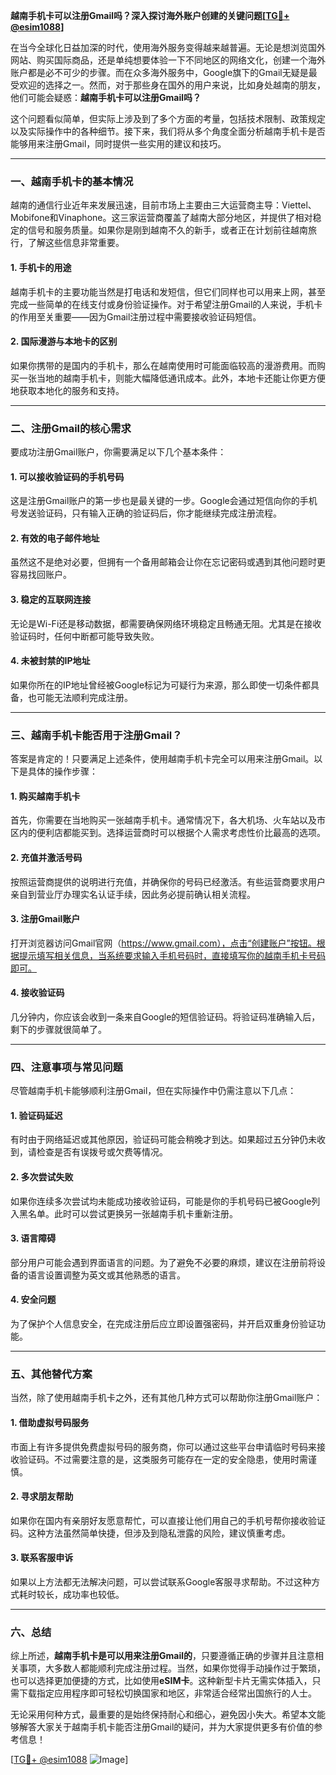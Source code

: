 **越南手机卡可以注册Gmail吗？深入探讨海外账户创建的关键问题[[TG💪+ @esim1088](https://t.me/s/esim1088)]**

在当今全球化日益加深的时代，使用海外服务变得越来越普遍。无论是想浏览国外网站、购买国际商品，还是单纯想要体验一下不同地区的网络文化，创建一个海外账户都是必不可少的步骤。而在众多海外服务中，Google旗下的Gmail无疑是最受欢迎的选择之一。然而，对于那些身在国外的用户来说，比如身处越南的朋友，他们可能会疑惑：**越南手机卡可以注册Gmail吗？**

这个问题看似简单，但实际上涉及到了多个方面的考量，包括技术限制、政策规定以及实际操作中的各种细节。接下来，我们将从多个角度全面分析越南手机卡是否能够用来注册Gmail，同时提供一些实用的建议和技巧。

---

### **一、越南手机卡的基本情况**

越南的通信行业近年来发展迅速，目前市场上主要由三大运营商主导：Viettel、Mobifone和Vinaphone。这三家运营商覆盖了越南大部分地区，并提供了相对稳定的信号和服务质量。如果你是刚到越南不久的新手，或者正在计划前往越南旅行，了解这些信息非常重要。

#### **1. 手机卡的用途**
越南手机卡的主要功能当然是打电话和发短信，但它们同样也可以用来上网，甚至完成一些简单的在线支付或身份验证操作。对于希望注册Gmail的人来说，手机卡的作用至关重要——因为Gmail注册过程中需要接收验证码短信。

#### **2. 国际漫游与本地卡的区别**
如果你携带的是国内的手机卡，那么在越南使用时可能面临较高的漫游费用。而购买一张当地的越南手机卡，则能大幅降低通讯成本。此外，本地卡还能让你更方便地获取本地化的服务和支持。

---

### **二、注册Gmail的核心需求**

要成功注册Gmail账户，你需要满足以下几个基本条件：

#### **1. 可以接收验证码的手机号码**
这是注册Gmail账户的第一步也是最关键的一步。Google会通过短信向你的手机号发送验证码，只有输入正确的验证码后，你才能继续完成注册流程。

#### **2. 有效的电子邮件地址**
虽然这不是绝对必要，但拥有一个备用邮箱会让你在忘记密码或遇到其他问题时更容易找回账户。

#### **3. 稳定的互联网连接**
无论是Wi-Fi还是移动数据，都需要确保网络环境稳定且畅通无阻。尤其是在接收验证码时，任何中断都可能导致失败。

#### **4. 未被封禁的IP地址**
如果你所在的IP地址曾经被Google标记为可疑行为来源，那么即使一切条件都具备，也可能无法顺利完成注册。

---

### **三、越南手机卡能否用于注册Gmail？**

答案是肯定的！只要满足上述条件，使用越南手机卡完全可以用来注册Gmail。以下是具体的操作步骤：

#### **1. 购买越南手机卡**
首先，你需要在当地购买一张越南手机卡。通常情况下，各大机场、火车站以及市区内的便利店都能买到。选择运营商时可以根据个人需求考虑性价比最高的选项。

#### **2. 充值并激活号码**
按照运营商提供的说明进行充值，并确保你的号码已经激活。有些运营商要求用户亲自到营业厅办理实名认证手续，因此务必提前确认相关流程。

#### **3. 注册Gmail账户**
打开浏览器访问Gmail官网（https://www.gmail.com），点击“创建账户”按钮。根据提示填写相关信息，当系统要求输入手机号码时，直接填写你的越南手机卡号码即可。

#### **4. 接收验证码**
几分钟内，你应该会收到一条来自Google的短信验证码。将验证码准确输入后，剩下的步骤就很简单了。

---

### **四、注意事项与常见问题**

尽管越南手机卡能够顺利注册Gmail，但在实际操作中仍需注意以下几点：

#### **1. 验证码延迟**
有时由于网络延迟或其他原因，验证码可能会稍晚才到达。如果超过五分钟仍未收到，请检查是否有误拨号或欠费等情况。

#### **2. 多次尝试失败**
如果你连续多次尝试均未能成功接收验证码，可能是你的手机号码已被Google列入黑名单。此时可以尝试更换另一张越南手机卡重新注册。

#### **3. 语言障碍**
部分用户可能会遇到界面语言的问题。为了避免不必要的麻烦，建议在注册前将设备的语言设置调整为英文或其他熟悉的语言。

#### **4. 安全问题**
为了保护个人信息安全，在完成注册后应立即设置强密码，并开启双重身份验证功能。

---

### **五、其他替代方案**

当然，除了使用越南手机卡之外，还有其他几种方式可以帮助你注册Gmail账户：

#### **1. 借助虚拟号码服务**
市面上有许多提供免费虚拟号码的服务商，你可以通过这些平台申请临时号码来接收验证码。不过需要注意的是，这类服务可能存在一定的安全隐患，使用时需谨慎。

#### **2. 寻求朋友帮助**
如果你在国内有亲朋好友愿意帮忙，可以直接让他们用自己的手机号帮你接收验证码。这种方法虽然简单快捷，但涉及到隐私泄露的风险，建议慎重考虑。

#### **3. 联系客服申诉**
如果以上方法都无法解决问题，可以尝试联系Google客服寻求帮助。不过这种方式耗时较长，成功率也较低。

---

### **六、总结**

综上所述，**越南手机卡是可以用来注册Gmail的**，只要遵循正确的步骤并且注意相关事项，大多数人都能顺利完成注册过程。当然，如果你觉得手动操作过于繁琐，也可以选择更加便捷的方式，比如使用**eSIM卡**。这种新型卡片无需实体插入，只需下载指定应用程序即可轻松切换国家和地区，非常适合经常出国旅行的人士。

无论采用何种方式，最重要的是始终保持耐心和细心，避免因小失大。希望本文能够解答大家关于越南手机卡能否注册Gmail的疑问，并为大家提供更多有价值的参考信息！

[[TG💪+ @esim1088](https://t.me/s/esim1088) ![Image](https://i.postimg.cc/4NQfJmqS/Snipaste-2025-05-13-00-14-12.png)]
